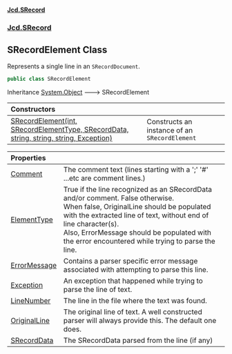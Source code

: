 #### [Jcd.SRecord](index.md 'index')
### [Jcd.SRecord](Jcd.SRecord.md 'Jcd.SRecord')

## SRecordElement Class

Represents a single line in an `SRecordDocument`.

```csharp
public class SRecordElement
```

Inheritance [System.Object](https://docs.microsoft.com/en-us/dotnet/api/System.Object 'System.Object') &#129106; SRecordElement

| Constructors | |
| :--- | :--- |
| [SRecordElement(int, SRecordElementType, SRecordData, string, string, string, Exception)](Jcd.SRecord.SRecordElement.SRecordElement(int,Jcd.SRecord.SRecordElementType,Jcd.SRecord.SRecordData,string,string,string,System.Exception).md 'Jcd.SRecord.SRecordElement.SRecordElement(int, Jcd.SRecord.SRecordElementType, Jcd.SRecord.SRecordData, string, string, string, System.Exception)') | Constructs an instance of an `SRecordElement` |

| Properties | |
| :--- | :--- |
| [Comment](Jcd.SRecord.SRecordElement.Comment.md 'Jcd.SRecord.SRecordElement.Comment') | The comment text (lines starting with a ';' '#' ...etc are comment lines.) |
| [ElementType](Jcd.SRecord.SRecordElement.ElementType.md 'Jcd.SRecord.SRecordElement.ElementType') | True if the line recognized as an SRecordData and/or comment. False otherwise.<br/>When false, OriginalLine should be populated with the extracted line of text, without end of line character(s).<br/>Also, ErrorMessage should be populated with the error encountered while trying to parse the line. |
| [ErrorMessage](Jcd.SRecord.SRecordElement.ErrorMessage.md 'Jcd.SRecord.SRecordElement.ErrorMessage') | Contains a parser specific error message associated with attempting to parse this line. |
| [Exception](Jcd.SRecord.SRecordElement.Exception.md 'Jcd.SRecord.SRecordElement.Exception') | An exception that happened while trying to parse the line of text. |
| [LineNumber](Jcd.SRecord.SRecordElement.LineNumber.md 'Jcd.SRecord.SRecordElement.LineNumber') | The line in the file where the text was found. |
| [OriginalLine](Jcd.SRecord.SRecordElement.OriginalLine.md 'Jcd.SRecord.SRecordElement.OriginalLine') | The original line of text. A well constructed parser will always provide this. The default one does. |
| [SRecordData](Jcd.SRecord.SRecordElement.SRecordData.md 'Jcd.SRecord.SRecordElement.SRecordData') | The SRecordData parsed from the line (if any) |
